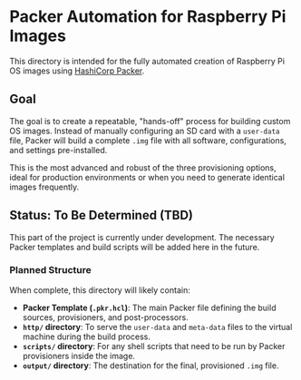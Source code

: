 # Packer Automation for Raspberry Pi Images

This directory is intended for the fully automated creation of Raspberry Pi OS images using [HashiCorp Packer](https://www.packer.io/).

## Goal

The goal is to create a repeatable, "hands-off" process for building custom OS images. Instead of manually configuring an SD card with a `user-data` file, Packer will build a complete `.img` file with all software, configurations, and settings pre-installed.

This is the most advanced and robust of the three provisioning options, ideal for production environments or when you need to generate identical images frequently.

## Status: To Be Determined (TBD)

This part of the project is currently under development. The necessary Packer templates and build scripts will be added here in the future.

### Planned Structure

When complete, this directory will likely contain:

- **Packer Template (`.pkr.hcl`)**: The main Packer file defining the build sources, provisioners, and post-processors.
- **`http/` directory**: To serve the `user-data` and `meta-data` files to the virtual machine during the build process.
- **`scripts/` directory**: For any shell scripts that need to be run by Packer provisioners inside the image.
- **`output/` directory**: The destination for the final, provisioned `.img` file.
